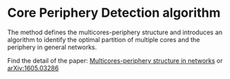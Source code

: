 # Core Periphery Detection algorithm

The method defines the multicores-periphery structure and introduces an algorithm to identify the optimal partition of multiple cores and the periphery in general networks.

Find the detail of the paper: [Multicores-periphery structure in networks](https://www.cambridge.org/core/journals/network-science/article/multicoresperiphery-structure-in-networks/0174D8D4BE7486EBCE88E11440DC624B) or [arXiv:1605.03286](https://arxiv.org/abs/1605.03286)
